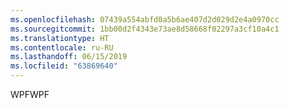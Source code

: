 ```yaml
---
ms.openlocfilehash: 07439a554abfd0a5b6ae407d2d029d2e4a0970cc
ms.sourcegitcommit: 1bb00d2f4343e73ae8d58668f02297a3cf10a4c1
ms.translationtype: HT
ms.contentlocale: ru-RU
ms.lasthandoff: 06/15/2019
ms.locfileid: "63869640"
---
```

<span data-ttu-id="4decf-101">WPF</span><span class="sxs-lookup"><span data-stu-id="4decf-101">WPF</span></span>